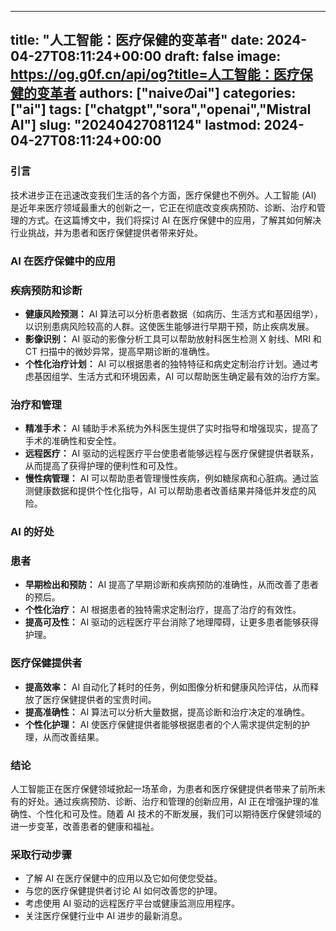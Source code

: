 
---
title: "人工智能：医疗保健的变革者"
date: 2024-04-27T08:11:24+00:00
draft: false
image: https://og.g0f.cn/api/og?title=人工智能：医疗保健的变革者
authors: ["naiveのai"]
categories: ["ai"]
tags: ["chatgpt","sora","openai","Mistral AI"]
slug: "20240427081124"
lastmod: 2024-04-27T08:11:24+00:00
---
### 引言

技术进步正在迅速改变我们生活的各个方面，医疗保健也不例外。人工智能 (AI) 是近年来医疗领域最重大的创新之一，它正在彻底改变疾病预防、诊断、治疗和管理的方式。在这篇博文中，我们将探讨 AI 在医疗保健中的应用，了解其如何解决行业挑战，并为患者和医疗保健提供者带来好处。

### AI 在医疗保健中的应用

### 疾病预防和诊断

* **健康风险预测：** AI 算法可以分析患者数据（如病历、生活方式和基因组学），以识别患病风险较高的人群。这使医生能够进行早期干预，防止疾病发展。
* **影像识别：** AI 驱动的影像分析工具可以帮助放射科医生检测 X 射线、MRI 和 CT 扫描中的微妙异常，提高早期诊断的准确性。
* **个性化治疗计划：** AI 可以根据患者的独特特征和病史定制治疗计划。通过考虑基因组学、生活方式和环境因素，AI 可以帮助医生确定最有效的治疗方案。

### 治疗和管理

* **精准手术：** AI 辅助手术系统为外科医生提供了实时指导和增强现实，提高了手术的准确性和安全性。
* **远程医疗：** AI 驱动的远程医疗平台使患者能够远程与医疗保健提供者联系，从而提高了获得护理的便利性和可及性。
* **慢性病管理：** AI 可以帮助患者管理慢性疾病，例如糖尿病和心脏病。通过监测健康数据和提供个性化指导，AI 可以帮助患者改善结果并降低并发症的风险。

### AI 的好处

### 患者

* **早期检出和预防：** AI 提高了早期诊断和疾病预防的准确性，从而改善了患者的预后。
* **个性化治疗：** AI 根据患者的独特需求定制治疗，提高了治疗的有效性。
* **提高可及性：** AI 驱动的远程医疗平台消除了地理障碍，让更多患者能够获得护理。

### 医疗保健提供者

* **提高效率：** AI 自动化了耗时的任务，例如图像分析和健康风险评估，从而释放了医疗保健提供者的宝贵时间。
* **提高准确性：** AI 算法可以分析大量数据，提高诊断和治疗决定的准确性。
* **个性化护理：** AI 使医疗保健提供者能够根据患者的个人需求提供定制的护理，从而改善结果。

### 结论

人工智能正在医疗保健领域掀起一场革命，为患者和医疗保健提供者带来了前所未有的好处。通过疾病预防、诊断、治疗和管理的创新应用，AI 正在增强护理的准确性、个性化和可及性。随着 AI 技术的不断发展，我们可以期待医疗保健领域的进一步变革，改善患者的健康和福祉。

### 采取行动步骤

* 了解 AI 在医疗保健中的应用以及它如何使您受益。
* 与您的医疗保健提供者讨论 AI 如何改善您的护理。
* 考虑使用 AI 驱动的远程医疗平台或健康监测应用程序。
* 关注医疗保健行业中 AI 进步的最新消息。